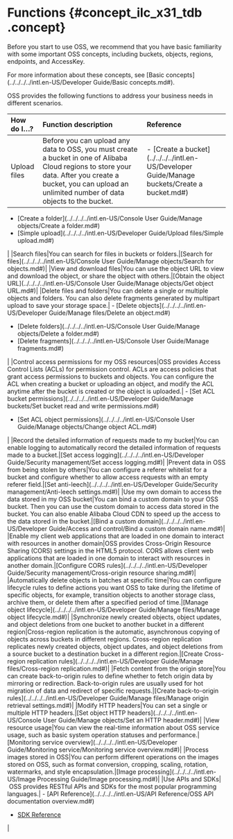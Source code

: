 # Functions {#concept_ilc_x31_tdb .concept}

Before you start to use OSS, we recommend that you have basic familiarity with some important OSS concepts, including buckets, objects, regions, endpoints, and AccessKey.

For more information about these concepts, see [Basic concepts](../../../../intl.en-US/Developer Guide/Basic concepts.md#).

OSS provides the following functions to address your business needs in different scenarios.

|How do I…?|Function description|Reference|
|:---------|:-------------------|:--------|
|Upload files|Before you can upload any data to OSS, you must create a bucket in one of Alibaba Cloud regions to store your data. After you create a bucket, you can upload an unlimited number of data objects to the bucket.| -   [Create a bucket](../../../../intl.en-US/Developer Guide/Manage buckets/Create a bucket.md#)
-   [Create a folder](../../../../intl.en-US/Console User Guide/Manage objects/Create a folder.md#)
-   [Simple upload](../../../../intl.en-US/Developer Guide/Upload files/Simple upload.md#)

 |
|Search files|You can search for files in buckets or folders.|[Search for files](../../../../intl.en-US/Console User Guide/Manage objects/Search for objects.md#)|
|View and download files|You can use the object URL to view and download the object, or share the object with others.|[Obtain the object URL](../../../../intl.en-US/Console User Guide/Manage objects/Get object URL.md#)|
|Delete files and folders|You can delete a single or multiple objects and folders. You can also delete fragments generated by multipart upload to save your storage space.| -   [Delete objects](../../../../intl.en-US/Developer Guide/Manage files/Delete an object.md#)
-   [Delete folders](../../../../intl.en-US/Console User Guide/Manage objects/Delete a folder.md#)
-   [Delete fragments](../../../../intl.en-US/Console User Guide/Manage fragments.md#)

 |
|Control access permissions for my OSS resources|OSS provides Access Control Lists \(ACLs\) for permission control. ACLs are access policies that grant access permissions to buckets and objects. You can configure the ACL when creating a bucket or uploading an object, and modify the ACL anytime after the bucket is created or the object is uploaded.| -   [Set ACL bucket permissions](../../../../intl.en-US/Developer Guide/Manage buckets/Set bucket read and write permissions.md#)
-   [Set ACL object permissions](../../../../intl.en-US/Console User Guide/Manage objects/Change object ACL.md#)

 |
|Record the detailed information of requests made to my bucket|You can enable logging to automatically record the detailed information of requests made to a bucket.|[Set access logging](../../../../intl.en-US/Developer Guide/Security management/Set access logging.md#)|
|Prevent data in OSS from being stolen by others|You can configure a referer whitelist for a bucket and configure whether to allow access requests with an empty referer field.|[Set anti-leech](../../../../intl.en-US/Developer Guide/Security management/Anti-leech settings.md#)|
|Use my own domain to access the data stored in my OSS bucket|You can bind a custom domain to your OSS bucket. Then you can use the custom domain to access data stored in the bucket. You can also enable Alibaba Cloud CDN to speed up the access to the data stored in the bucket.|[Bind a custom domain](../../../../intl.en-US/Developer Guide/Access and control/Bind a custom domain name.md#)|
|Enable my client web applications that are loaded in one domain to interact with resources in another domain|OSS provides Cross-Origin Resource Sharing \(CORS\) settings in the HTML5 protocol. CORS allows client web applications that are loaded in one domain to interact with resources in another domain.|[Configure CORS rules](../../../../intl.en-US/Developer Guide/Security management/Cross-origin resource sharing.md#)|
|Automatically delete objects in batches at specific time|You can configure lifecycle rules to define actions you want OSS to take during the lifetime of specific objects, for example, transition objects to another storage class, archive them, or delete them after a specified period of time.|[Manage object lifecycle](../../../../intl.en-US/Developer Guide/Manage files/Manage object lifecycle.md#)|
|Synchronize newly created objects, object updates, and object deletions from one bucket to another bucket in a different region|Cross-region replication is the automatic, asynchronous copying of objects across buckets in different regions. Cross-region replication replicates newly created objects, object updates, and object deletions from a source bucket to a destination bucket in a different region.|[Create Cross-region replication rules](../../../../intl.en-US/Developer Guide/Manage files/Cross-region replication.md#)|
|Fetch content from the origin store|You can create back-to-origin rules to define whether to fetch origin data by mirroring or redirection. Back-to-origin rules are usually used for hot migration of data and redirect of specific requests.|[Create back-to-origin rules](../../../../intl.en-US/Developer Guide/Manage files/Manage origin retrieval settings.md#)|
|Modify HTTP headers|You can set a single or multiple HTTP headers.|[Set object HTTP headers](../../../../intl.en-US/Console User Guide/Manage objects/Set an HTTP header.md#)|
|View resource usage|You can view the real-time information about OSS service usage, such as basic system operation statuses and performance.|[Monitoring service overview](../../../../intl.en-US/Developer Guide/Monitoring service/Monitoring service overview.md#)|
|Process images stored in OSS|You can perform different operations on the images stored on OSS, such as format conversion, cropping, scaling, rotation, watermarks, and style encapsulation.|[Image processing](../../../../intl.en-US/Image Processing Guide/Image processing.md#)|
|Use APIs and SDKs| OSS provides RESTful APIs and SDKs for the most popular programming languages.| -   [API Reference](../../../../intl.en-US/API Reference/OSS API documentation overview.md#)
-   [SDK Reference](https://www.alibabacloud.com/help/doc-detail/52834.htm)

 |

